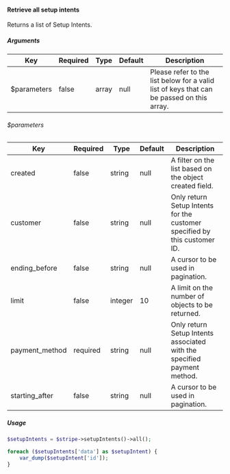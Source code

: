 #### Retrieve all setup intents

Returns a list of Setup Intents.

##### Arguments

<table>
    <thead>
        <th>Key</th>
        <th>Required</th>
        <th>Type</th>
        <th>Default</th>
        <th>Description</th>
    </thead>
    <tbody>
        <tr>
            <td>$parameters</td>
            <td>false</td>
            <td>array</td>
            <td>null</td>
            <td>Please refer to the list below for a valid list of keys that can be passed on this array.</td>
        </tr>
    </tbody>
</table>

###### $parameters

<table>
    <thead>
        <th>Key</th>
        <th>Required</th>
        <th>Type</th>
        <th>Default</th>
        <th>Description</th>
    </thead>
    <tbody>
        <tr>
            <td>created</td>
            <td>false</td>
            <td>string</td>
            <td>null</td>
            <td>A filter on the list based on the object created field.</td>
        </tr>
        <tr>
            <td>customer</td>
            <td>false</td>
            <td>string</td>
            <td>null</td>
            <td>Only return Setup Intents for the customer specified by this customer ID.</td>
        </tr>
        <tr>
            <td>ending_before</td>
            <td>false</td>
            <td>string</td>
            <td>null</td>
            <td>A cursor to be used in pagination.</td>
        </tr>
        <tr>
            <td>limit</td>
            <td>false</td>
            <td>integer</td>
            <td>10</td>
            <td>A limit on the number of objects to be returned.</td>
        </tr>
        <tr>
            <td>payment_method</td>
            <td>required</td>
            <td>string</td>
            <td>null</td>
            <td>Only return Setup Intents associated with the specified payment method.</td>
        </tr>
        <tr>
            <td>starting_after</td>
            <td>false</td>
            <td>string</td>
            <td>null</td>
            <td>A cursor to be used in pagination.</td>
        </tr>
    </tbody>
</table>

##### Usage

```php
$setupIntents = $stripe->setupIntents()->all();

foreach ($setupIntents['data'] as $setupIntent) {
    var_dump($setupIntent['id']);
}
```
